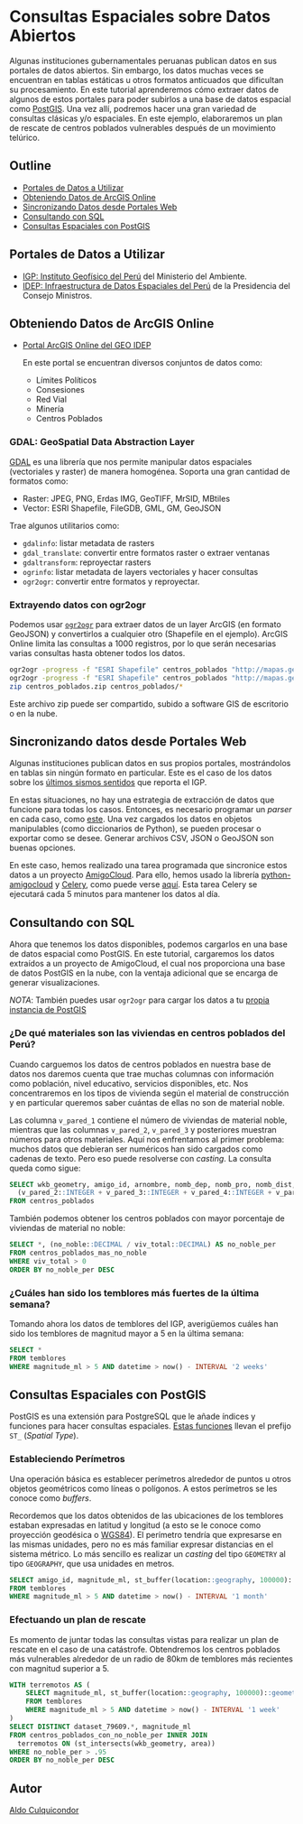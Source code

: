 # Consultas Espaciales sobre Datos Abiertos

Algunas instituciones gubernamentales peruanas publican datos en sus portales
de datos abiertos. Sin embargo, los datos muchas veces se encuentran en tablas
estáticas u otros formatos anticuados que dificultan su procesamiento. En este
tutorial aprenderemos cómo extraer datos de algunos de estos portales para
poder subirlos a una base de datos espacial como [PostGIS](http://postgis.net).
Una vez allí, podremos hacer una gran variedad de consultas clásicas y/o
espaciales. En este ejemplo, elaboraremos un plan de rescate de centros
poblados vulnerables después de un movimiento telúrico.


## Outline

- [Portales de Datos a Utilizar](#portales-de-datos-a-utilizar)
- [Obteniendo Datos de ArcGIS Online](#obteniendo-datos-de-arcgis-online)
- [Sincronizando Datos desde Portales Web](#sincronizando-datos-desde-portales-web)
- [Consultando con SQL](#consutando-con-sql)
- [Consultas Espaciales con PostGIS](#consultas-espaciales-con-postgis)


## Portales de Datos a Utilizar

- [IGP: Instituto Geofísico del Perú](http://www.igp.gob.pe/) del Ministerio
    del Ambiente.
- [IDEP: Infraestructura de Datos Espaciales del Perú](http://www.geoidep.gob.pe/)
    de la Presidencia del Consejo Ministros.

## Obteniendo Datos de ArcGIS Online

- [Portal ArcGIS Online del GEO IDEP](http://mapas.geoidep.gob.pe)

    En este portal se encuentran diversos conjuntos de datos como:
    
    - Límites Políticos
    - Consesiones
    - Red Vial
    - Minería
    - Centros Poblados

### GDAL: GeoSpatial Data Abstraction Layer

[GDAL](http://gdal.org) es una librería que nos permite manipular datos espaciales
(vectoriales y raster) de manera homogénea. Soporta una gran cantidad de
formatos como:

- Raster: JPEG, PNG, Erdas IMG, GeoTIFF, MrSID, MBtiles
- Vector: ESRI Shapefile, FileGDB, GML, GM, GeoJSON

Trae algunos utilitarios como:
 
- `gdalinfo`: listar metadata de rasters
- `gdal_translate`: convertir entre formatos raster o extraer ventanas
- `gdaltransform`: reproyectar rasters
- `ogrinfo`: listar metadata de layers vectoriales y hacer consultas
- `ogr2ogr`: convertir entre formatos y reproyectar.

### Extrayendo datos con ogr2ogr

Podemos usar [`ogr2ogr`](http://www.gdal.org/ogr2ogr.html) para extraer datos
de un layer ArcGIS (en formato GeoJSON) y convertirlos a cualquier otro
(Shapefile en el ejemplo). ArcGIS Online limita las consultas a 1000 registros,
por lo que serán necesarias varias consultas hasta obtener todos los datos.

```sh
ogr2ogr -progress -f "ESRI Shapefile" centros_poblados "http://mapas.geoidep.gob.pe/geoidep/rest/services/Sistema_de_Centros_Poblados/MapServer/2/query?where=FID<1000&outfields=*&f=json" OGRGeoJSON
ogr2ogr -progress -f "ESRI Shapefile" centros_poblados "http://mapas.geoidep.gob.pe/geoidep/rest/services/Sistema_de_Centros_Poblados/MapServer/2/query?where=FID>=1000+AND+FID<2000&outfields=*&f=json" OGRGeoJSON
zip centros_poblados.zip centros_poblados/*
```

Este archivo zip puede ser compartido, subido a software GIS de escritorio o
en la nube.

## Sincronizando datos desde Portales Web

Algunas instituciones publican datos en sus propios portales, mostrándolos en
tablas sin ningún formato en particular. Este es el caso de los datos sobre los
[últimos sismos sentidos](http://www.igp.gob.pe/bdsismos/ultimosSismosSentidos.php)
que reporta el IGP.

En estas situaciones, no hay una estrategia de extracción de datos que funcione
para todas los casos. Entonces, es necesario programar un _parser_ en cada
caso, como [este](celery/utils.py#L13-L43).
Una vez cargados los datos en objetos manipulables (como diccionarios de
Python), se pueden procesar o exportar como se desee. Generar archivos CSV,
JSON o GeoJSON son buenas opciones.

En este caso, hemos realizado una tarea programada que sincronice estos datos
a un proyecto [AmigoCloud](https://www.amigocloud.com). Para ello, hemos usado
la librería [python-amigocloud](https://pypi.python.org/pypi/amigocloud/) y
[Celery](http://www.celeryproject.org), como puede verse
[aquí](celery/tasks.py#L22-L40).
Esta tarea Celery se ejecutará cada 5 minutos para mantener los datos
al día.


## Consultando con SQL

Ahora que tenemos los datos disponibles, podemos cargarlos en una base de datos
espacial como PostGIS. En este tutorial, cargaremos los datos extraídos a un
proyecto de AmigoCloud, el cual nos proporciona una base de datos PostGIS en la
nube, con la ventaja adicional que se encarga de generar visualizaciones.

_NOTA_: También puedes usar `ogr2ogr` para cargar los datos a tu [propia
instancia de PostGIS](http://www.gdal.org/drv_pg.html)

### ¿De qué materiales son las viviendas en centros poblados del Perú?

Cuando carguemos los datos de centros poblados en nuestra base de datos nos
daremos cuenta que trae muchas columnas con información como población,
nivel educativo, servicios disponibles, etc. Nos concentraremos en los
tipos de vivienda según el material de construcción y en particular queremos
saber cuántas de ellas no son de material noble.

Las columna `v_pared_1` contiene el número de viviendas de material noble,
mientras que las columnas `v_pared_2`, `v_pared_3` y posteriores muestran
números para otros materiales. Aquí nos enfrentamos al primer problema: muchos
datos que debieran ser numéricos han sido cargados como cadenas de texto. Pero
eso puede resolverse con _casting_. La consulta queda como sigue:

```sql
SELECT wkb_geometry, amigo_id, arnombre, nomb_dep, nomb_pro, nomb_dist, pob_total, viv_total::INTEGER as viv_total,
  (v_pared_2::INTEGER + v_pared_3::INTEGER + v_pared_4::INTEGER + v_pared_5::INTEGER + v_pared_6::INTEGER + v_pared_8::INTEGER) AS no_noble
FROM centros_poblados
```

También podemos obtener los centros poblados con mayor porcentaje de viviendas
de material no noble:

```sql
SELECT *, (no_noble::DECIMAL / viv_total::DECIMAL) AS no_noble_per
FROM centros_poblados_mas_no_noble
WHERE viv_total > 0
ORDER BY no_noble_per DESC
```

### ¿Cuáles han sido los temblores más fuertes de la última semana?

Tomando ahora los datos de temblores del IGP, averigüemos cuáles han sido
los temblores de magnitud mayor a 5 en la última semana:

```sql
SELECT *
FROM temblores
WHERE magnitude_ml > 5 AND datetime > now() - INTERVAL '2 weeks'
```


## Consultas Espaciales con PostGIS

PostGIS es una extensión para PostgreSQL que le añade índices y funciones para
hacer consultas espaciales. [Estas funciones](http://postgis.net/docs/reference.html)
llevan el prefijo `ST_` (_Spatial Type_).

### Estableciendo Perímetros

Una operación básica es establecer perímetros alrededor de puntos u otros
objetos geométricos como líneas o polígonos. A estos perímetros se les conoce
como _buffers_.

Recordemos que los datos obtenidos de las ubicaciones de los temblores estaban
expresadas en latitud y longitud (a esto se le conoce como proyección geodésica
o [WGS84](https://en.wikipedia.org/wiki/World_Geodetic_System)). El perímetro
tendría que expresarse en las mismas unidades, pero no es más familiar expresar
distancias en el sistema métrico. Lo más sencillo es realizar un _casting_ del
tipo `GEOMETRY` al tipo `GEOGRAPHY`, que usa unidades en metros.

```sql
SELECT amigo_id, magnitude_ml, st_buffer(location::geography, 100000)::geometry
FROM temblores
WHERE magnitude_ml > 5 AND datetime > now() - INTERVAL '1 month'
```

### Efectuando un plan de rescate

Es momento de juntar todas las consultas vistas para realizar un plan de
rescate en el caso de una catástrofe. Obtendremos los centros poblados más
vulnerables alrededor de un radio de 80km de temblores más recientes con
magnitud superior a 5.

```sql
WITH terremotos AS (
    SELECT magnitude_ml, st_buffer(location::geography, 100000)::geometry as area
    FROM temblores
    WHERE magnitude_ml > 5 AND datetime > now() - INTERVAL '1 week'
)
SELECT DISTINCT dataset_79609.*, magnitude_ml
FROM centros_poblados_con_no_noble_per INNER JOIN
  terremotos ON (st_intersects(wkb_geometry, area))
WHERE no_noble_per > .95
ORDER BY no_noble_per DESC
```


## Autor

[Aldo Culquicondor](https://github.com/alculquicondor)
